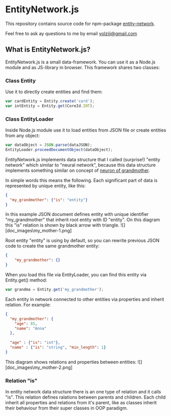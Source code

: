 # EntityNetwork.js

This repository contains source code for npm-package [entity-network](https://www.npmjs.com/package/entity-network).

Feel free to ask ay questions to me by email [yolziii@gmail.com](mailto:yolziii@gmail.com?subject=EntityNetwork.js)

## What is EntityNetwork.js?

EntityNetwork.js is a small data-framework. You can use it as a Node.js module and as JS-library in browser. 
This framework shares two classes: 

### Class Entity
Use it to directly create entities and find them:
```javascript
var cardEntity = Entity.create('card');
var intEntity = Entity.get(CoreId.INT);
```

### Class EntityLoader
Inside Node.js module use it to load entities from JSON file or create entities from any object:
```javascript
var dataObject = JSON.parse(dataJSON);
EntityLoader.proceedDocumentObject(dataObject);
```

EntityNetwork.js implements data structure that I called (surprise!) "entity network" which similar to "neural network", because this data structure implements something similar on concept of [neuron of grandmother](https://www.google.com.ua/search?q=Christof+Koch+Biophysics+of+Computation%3A+Information+Processing+in+Single+Neurons). 

In simple words this means the following. Each significant part of data is represented by unique entity, like this:
```json
{
  "my_grandmother": {"is": "entity"}
}
```
In this example JSON document defines entity with unique identifier "my_grandmother" that inherit root entity with ID "entity". On this diagram this "is" relation is shown by black arrow with triangle.
![][doc_images\my_mother-1.png]

Root entity "entity" is using by default, so you can rewrite previous JSON code to create the same grandmother entity:

```json
{
    "my_grandmother": {}
}
```
 
When you load this file via EntityLoader, you can find this entity via Entity.get() method:
```javascript
var grandma = Entity.get('my_grandmother');
```


Each entity in network connected to other entities via properties and inherit relation. For example:
```json
{
  "my_grandmother": {
    "age": 85,
    "name": "Anna"
  },
  
  "age" : {"is": "int"},
  "name" : {"is": "string", "min_length": 1}
}
```
This diagram shows relations and properties between entities:
![][doc_images\my_mother-2.png]

### Relation "is"

In entity network data structure there is an one type of relation and it calls "is". This relation defines ralations between parents and children. Each child inherit all properties and relations from it's parent, like as classes inherit their behaviour from their super classes in OOP paradigm.
